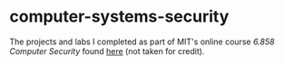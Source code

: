 # computer-systems-security
The projects and labs I completed as part of MIT's online course *6.858 Computer Security* found [here](https://ocw.mit.edu/courses/6-858-computer-systems-security-fall-2014/pages/syllabus/) (not taken for credit).
